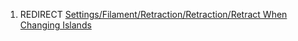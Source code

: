 1.  REDIRECT [Settings/Filament/Retraction/Retraction/Retract When
    Changing
    Islands](Settings/Filament/Retraction/Retraction/Retract_When_Changing_Islands "wikilink")
